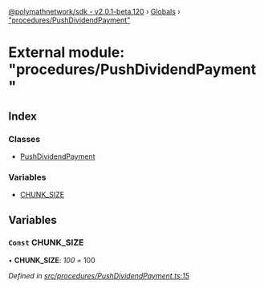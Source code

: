 [@polymathnetwork/sdk - v2.0.1-beta.120](../README.md) › [Globals](../globals.md) › ["procedures/PushDividendPayment"](_procedures_pushdividendpayment_.md)

# External module: "procedures/PushDividendPayment"

## Index

### Classes

- [PushDividendPayment](../classes/_procedures_pushdividendpayment_.pushdividendpayment.md)

### Variables

- [CHUNK_SIZE](_procedures_pushdividendpayment_.md#const-chunk_size)

## Variables

### `Const` CHUNK_SIZE

• **CHUNK_SIZE**: _100_ = 100

_Defined in [src/procedures/PushDividendPayment.ts:15](https://github.com/PolymathNetwork/polymath-sdk/blob/1da5bc5/src/procedures/PushDividendPayment.ts#L15)_
